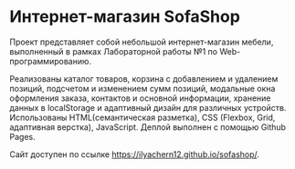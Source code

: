 # Интернет-магазин SofaShop

Проект представляет собой небольшой интернет-магазин мебели, выполненный в рамках Лабораторной работы №1 по Web-программированию. 

Реализованы каталог товаров, корзина с добавлением и удалением позиций, подсчетом и изменением сумм позиций, модальные окна оформления заказа, контактов и основной информации, хранение данных в localStorage и адаптивный дизайн для различных устройств. Использованы HTML(семантическая разметка), CSS (Flexbox, Grid, адаптивная верстка), JavaScript. Деплой выполнен с помощью Github Pages. 

Сайт доступен по ссылке <https://ilyachern12.github.io/sofashop/>.
